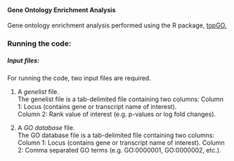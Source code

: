 #### Gene Ontology Enrichment Analysis

Gene ontology enrichment analysis performed using the R package, <a href="https://bioconductor.org/packages/release/bioc/html/topGO.html">topGO.</a>  

### Running the code:  
##### Input files:  
For running the code, two input files are required.   
1. A <i>genelist</i> file.  
The genelist file is a tab-delimited file containing two columns:
Column 1: Locus (contains gene or transcript name of interest).  
Column 2: Rank value of interest (e.g. p-values or log fold changes).  

2. A <i>GO database</i> file.  
The GO database file is a tab-delimited file containing two columns:
Column 1: Locus (contains gene or transcript name of interest).
Column 2: Comma separated GO terms (e.g. GO:0000001, GO:0000002, etc.).  



